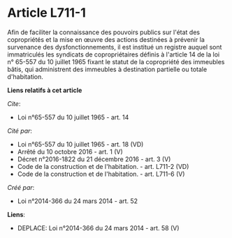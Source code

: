 # Article L711-1

Afin de faciliter la connaissance des pouvoirs publics sur l'état des copropriétés et la mise en œuvre des actions destinées
à prévenir la survenance des dysfonctionnements, il est institué un registre auquel sont immatriculés les syndicats de
copropriétaires définis à l'article 14 de la loi n° 65-557 du 10 juillet 1965 fixant le statut de la copropriété des
immeubles bâtis, qui administrent des immeubles à destination partielle ou totale d'habitation.

**Liens relatifs à cet article**

_Cite_:

  - Loi n°65-557 du 10 juillet 1965 - art. 14

_Cité par_:

  - Loi n°65-557 du 10 juillet 1965 - art. 18 (VD)
  - Arrêté du 10 octobre 2016 - art. 1 (V)
  - Décret n°2016-1822 du 21 décembre 2016 - art. 3 (V)
  - Code de la construction et de l'habitation. - art. L711-2 (VD)
  - Code de la construction et de l'habitation. - art. L711-6 (V)

_Créé par_:

  - Loi n°2014-366 du 24 mars 2014 - art. 52

**Liens**:

  - DEPLACE: Loi n°2014-366 du 24 mars 2014 - art. 58 (V)
